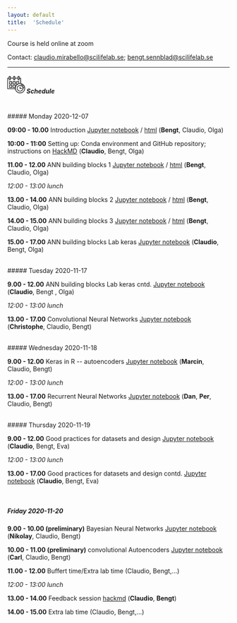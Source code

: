 ```yaml
---
layout: default
title:  'Schedule'
---
```


Course is held online at zoom

Contact: [claudio.mirabello@scilifelab.se](claudio.mirabello@scilifelab.se); [bengt.sennblad@scilifelab.se](bengt.sennblad@scilifelab.se)

----

##### <img border="0" src="icons/schedule-02.svg" width="40" height="40"> Schedule
<br/>
##### Monday 2020-12-07

**09:00 - 10.00** Introduction [Jupyter notebook](https://github.com/NBISweden/workshop-neural-nets-and-deep-learning/blob/master/session_introduction/session_introduction.ipynb) / [html](session_introduction/session_introduction.html)
(**Bengt**, Claudio, Olga)

**10:00 - 11:00** Setting up: Conda environment and GitHub repository;
instructions on [HackMD](https://hackmd.io/fZc9DFyDSOO5Kd4RORb4Uw)
(**Claudio**, Bengt, Olga)

**11.00 - 12.00** ANN building blocks 1 [Jupyter notebook](https://github.com/NBISweden/workshop-neural-nets-and-deep-learning/session_annBuildingBlocks/session_annBuildingBlocks_1.ipynb) / [html](session_annBuildingBlocks/session_annBuildingBlocks_1.html) (**Bengt**, Claudio, Olga)

*12:00 - 13:00 lunch*

**13.00 - 14.00** ANN building blocks 2 [Jupyter notebook](https://github.com/NBISweden/workshop-neural-nets-and-deep-learning/session_annBuildingBlocks/session_annBuildingBlocks_2.ipynb) / [html](session_annBuildingBlocks/session_annBuildingBlocks_2.html) (**Bengt**, Claudio, Olga)

**14.00 - 15.00** ANN building blocks 3 [Jupyter notebook](https://github.com/NBISweden/workshop-neural-nets-and-deep-learning/session_annBuildingBlocks/session_annBuildingBlocks_3.ipynb) / [html](session_annBuildingBlocks_3.html) (**Bengt**, Claudio, Olga)

**15.00 - 17.00** ANN building blocks Lab keras [Jupyter notebook](session_annBuildingBlocks/lab_keras/introduction_to_keras.ipynb) (**Claudio**, Bengt, Olga)


<br/>
##### Tuesday 2020-11-17

**9.00 - 12.00** ANN building blocks Lab keras cntd. [Jupyter notebook](session_annBuildingBlocks/lab_keras/introduction_to_keras.ipynb) (**Claudio**, Bengt , Olga)

*12:00 - 13:00 lunch*

**13.00 - 17.00** Convolutional Neural Networks [Jupyter notebook](session_cnn/session_cnn.ipnyb) (**Christophe**, Claudio, Bengt)


<br/>
##### Wednesday 2020-11-18

**9.00 - 12.00** Keras in R -- autoencoders [Jupyter notebook](session_rAutoencoders/session_rAutoencoders.ipynb) (**Marcin**, Claudio, Bengt)

*12:00 - 13:00 lunch*

**13.00 - 17.00** Recurrent Neural Networks [Jupyter notebook](session_recurrentNeuralNetworks/session_recurrentNeuralNetworks.ipnyb) (**Dan**, **Per**, Claudio, Bengt)


<br/>
##### Thursday 2020-11-19

**9.00 - 12.00** Good practices for datasets and design [Jupyter notebook](session_goodPracticesDatasetDesign/session_goodPracticesDatasetDesign.ipynb) (**Claudio**, Bengt, Eva)

*12:00 - 13:00 lunch*

**13.00 - 17.00** Good practices for datasets and design contd. [Jupyter notebook](session_goodPracticesDatasetDesign/session_goodPracticesDatasetDesign.ipynb) (**Claudio**, Bengt, Eva)


<br/>

##### Friday 2020-11-20

**9.00 - 10.00 (preliminary)** Bayesian Neural Networks [Jupyter notebook](session_bnn/session_bnn.ipynb) (**Nikolay**, Claudio, Bengt)

**10.00 - 11.00 (preliminary)** convolutional Autoencoders  [Jupyter notebook](session_ca/session_ca.ipynb) (**Carl**, Claudio, Bengt)

**11.00 - 12.00** Buffert time/Extra lab time (Claudio, Bengt,...)

*12:00 - 13:00 lunch*

**13.00 - 14.00** Feedback session [hackmd](session_feedback/session_feedback.xx) (**Claudio**, **Bengt**)

**14.00 - 15.00** Extra lab time (Claudio, Bengt,...)

<br/><br/>
